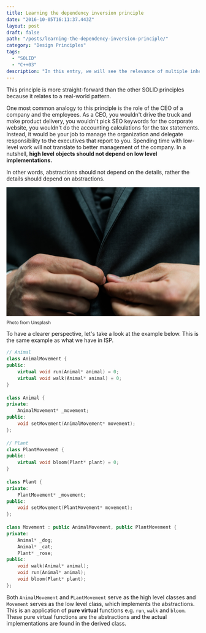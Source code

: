 ```yaml
---
title: Learning the dependency inversion principle
date: "2016-10-05T16:11:37.443Z"
layout: post
draft: false
path: "/posts/learning-the-dependency-inversion-principle/"
category: "Design Principles"
tags:
  - "SOLID"
  - "C++03"
description: "In this entry, we will see the relevance of multiple inheritance and pure virtual functions to DIP."
---
```

This principle is more straight-forward than the other SOLID principles because it relates to a real-world pattern.

One most common analogy to this principle is the role of the CEO of a company and the employees. As a CEO, you wouldn't drive the truck and make product delivery, you wouldn't pick SEO keywords for the corporate website, you wouldn't do the accounting calculations for the tax statements. Instead, it would be your job to manage the organization and delegate responsibility to the executives that report to you. Spending time with low-level work will not translate to better management of the company. In a nutshell, **high level objects should not depend on low level implementations.**

In other words, abstractions should not depend on the details, rather the details should depend on abstractions.

![DIP.](./1.jpg)<sub>Photo from Unsplash</sub>

To have a clearer perspective, let's take a look at the example below. This is the same example as what we have in ISP.

```cpp
// Animal
class AnimalMovement {
public:
    virtual void run(Animal* animal) = 0;
    virtual void walk(Animal* animal) = 0;
}

class Animal {
private:
    AnimalMovement* _movement;
public:
    void setMovement(AnimalMovement* movement);
};

// Plant
class PlantMovement {
public:
    virtual void bloom(Plant* plant) = 0;
}

class Plant {
private:
    PlantMovement* _movement;
public:
    void setMovement(PlantMovement* movement);
};

class Movement : public AnimalMovement, public PlantMovement {
private:
    Animal* _dog;
    Animal* _cat;
    Plant* _rose;
public:
    void walk(Animal* animal);
    void run(Animal* animal);
    void bloom(Plant* plant);
};
```

Both `AnimalMovement` and `PLantMovement` serve as the high level classes and `Movement` serves as the low level class, which implements the abstractions. This is an application of **pure virtual** functions e.g. `run`, `walk` and `bloom`. These pure virtual functions are the abstractions and the actual implementations are found in the derived class.